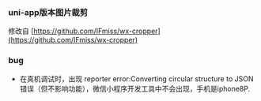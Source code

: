 ### uni-app版本图片裁剪

修改自 [https://github.com/IFmiss/wx-cropper](https://github.com/IFmiss/wx-cropper)

### bug
- 在真机调试时，出现 reporter error:Converting circular structure to JSON 错误（但不影响功能），微信小程序开发工具中不会出现，手机是iphone8P.